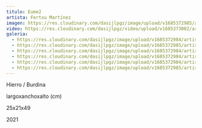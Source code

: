 ```yaml
---
titulo: Eume2
artista: Fertxu Martínez
imagen: https://res.cloudinary.com/dasijlpgz/image/upload/v1685372985/artistas/Fertxu%20Mart%C3%ADnez/Eume2/P1050714.jpg
video: https://res.cloudinary.com/dasijlpgz/video/upload/v1685373002/artistas/Fertxu%20Mart%C3%ADnez/Eume2/project.mp4
galeria:
  - https://res.cloudinary.com/dasijlpgz/image/upload/v1685372984/artistas/Fertxu%20Mart%C3%ADnez/Eume2/P1050715.jpg
  - https://res.cloudinary.com/dasijlpgz/image/upload/v1685372985/artistas/Fertxu%20Mart%C3%ADnez/Eume2/P1050714.jpg
  - https://res.cloudinary.com/dasijlpgz/image/upload/v1685372984/artistas/Fertxu%20Mart%C3%ADnez/Eume2/P1050712.jpg
  - https://res.cloudinary.com/dasijlpgz/image/upload/v1685372984/artistas/Fertxu%20Mart%C3%ADnez/Eume2/P1050719.jpg
  - https://res.cloudinary.com/dasijlpgz/image/upload/v1685372984/artistas/Fertxu%20Mart%C3%ADnez/Eume2/P1050720.jpg
  - https://res.cloudinary.com/dasijlpgz/image/upload/v1685372985/artistas/Fertxu%20Mart%C3%ADnez/Eume2/P1050721.jpg
---
```

H﻿ierro / Burdina

l﻿argoxanchoxalto (cm)

2﻿5x21x49

2﻿021